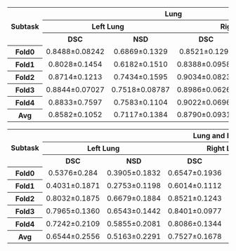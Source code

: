 <table>
<tr>
    <th rowspan="3"><center>Subtask<br/>
    <th colspan="4"><center>Lung</td>
    <th colspan="2" rowspan="2"><center>Infection</td>
</tr>
<tr>
    <th colspan="2"><center>Left Lung</td>
    <th colspan="2"><center>Right Lung</td>
</tr>
<tr>
    <th><center>DSC</td>
    <th><center>NSD</td>
    <th><center>DSC</td>
    <th><center>NSD</td>
    <th><center>DSC</td>
    <th><center>NSD</td>
</tr>
<tr>
    <th><center>Fold0</td>
    <td><center>0.8488±0.08242</td>
    <td><center>0.6869±0.1329</td>
    <td><center>0.8521±0.1299</td>
    <td><center>0.7055±0.1578</td>
    <td><center>0.6808±0.2049</td>
    <td><center>0.7088±0.2130</td>
</tr>
<tr>
    <th><center>Fold1</td>
    <td><center>0.8028±0.1454</td>
    <td><center>0.6182±0.1510</td>
    <td><center>0.8388±0.09582</td>
    <td><center>0.6825±0.09003</td>
    <td><center>0.7132±0.2053</td>
    <td><center>0.7182±0.2296</td>
</tr>
<tr>
    <th><center>Fold2</td>
    <td><center>0.8714±0.1213</td>
    <td><center>0.7434±0.1595</td>
    <td><center>0.9034±0.08237</td>
    <td><center>0.7845±0.1195</td>
    <td><center>0.6618±0.2168</td>
    <td><center>0.7171±0.2415</td>
</tr>
<tr>
    <th><center>Fold3</td>
    <td><center>0.8844±0.07027</td>
    <td><center>0.7518±0.08787</td>
    <td><center>0.8986±0.06260</td>
    <td><center>0.7845±0.07952</td>
    <td><center>0.6813±0.231</td>
    <td><center>0.7084±0.2706</td>
</tr>
<tr>
    <th><center>Fold4</td>
    <td><center>0.8833±0.7597</td>
    <td><center>0.7583±0.1104</td>
    <td><center>0.9022±0.06963</td>
    <td><center>0.7831±0.1020</td>
    <td><center>0.6267±0.2689</td>
    <td><center>0.6493±0.2823</td>
</tr> 
<tr>
    <th><center>Avg</td>
    <td><center>0.8582±0.1052</td>
    <td><center>0.7117±0.1384</td>
    <td><center>0.8790±0.09315</td>
    <td><center>0.7480±0.1191</td>
    <td><center>0.6728±0.2227</td>
    <td><center>0.7004±0.2437</td>
</tr>        
</table>



<table>
<tr>
    <th rowspan="3"><center>Subtask<br/>
    <th colspan="6"><center>Lung and Infection</td>
</tr>
<tr>
    <th colspan="2"><center>Left Lung</td>
    <th colspan="2"><center>Right Lung</td>
    <th colspan="2"><center>Infection</td>
</tr>
<tr>
    <th><center>DSC</td>
    <th><center>NSD</td>
    <th><center>DSC</td>
    <th><center>NSD</td>
    <th><center>DSC</td>
    <th><center>NSD</td>
</tr>
<tr>
    <th><center>Fold0</td>
    <td><center>0.5376±0.284</td>
    <td><center>0.3905±0.1832</td>
    <td><center>0.6547±0.1936</td>
    <td><center>0.4736±0.1426</td>
    <td><center>0.6543±0.2388</td>
    <td><center>0.6815±0.232</td>
</tr>
<tr>
    <th><center>Fold1</td>
    <td><center>0.4031±0.1871</td>
    <td><center>0.2753±0.1198</td>
    <td><center>0.6014±0.1112</td>
    <td><center>0.4171±0.0994</td>
    <td><center>0.6471±0.2183</td>
    <td><center>0.6055±0.2511</td>
</tr>
<tr>
    <th><center>Fold2</td>
    <td><center>0.8032±0.1875</td>
    <td><center>0.6679±0.1884</td>
    <td><center>0.8521±0.1243</td>
    <td><center>0.6862±0.1506</td>
    <td><center>0.6069±0.276</td>
    <td><center>0.6245±0.289</td>
</tr>
<tr>
    <th><center>Fold3</td>
    <td><center>0.7965±0.1360</td>
    <td><center>0.6543±0.1442</td>
    <td><center>0.8401±0.0977</td>
    <td><center>0.6770±0.1304</td>
    <td><center>0.6198±0.2787</td>
    <td><center>0.6532±0.2891</td>
</tr>
<tr>
    <th><center>Fold4</td>
    <td><center>0.7242±0.2109</td>
    <td><center>0.5855±0.2081</td>
    <td><center>0.8086±0.1344</td>
    <td><center>0.6340±0.1586</td>
    <td><center>0.5138±0.3015</td>
    <td><center>0.5186±0.3101</td>
</tr> 
<tr>
    <th><center>Avg</td>
    <td><center>0.6544±0.2556</td>
    <td><center>0.5163±0.2291</td>
    <td><center>0.7527±0.1678</td>
    <td><center>0.5789±0.1746</td>
    <td><center>0.6078±0.2628</td>
    <td><center>0.6159±0.2748</td>
</tr>        
</table>
